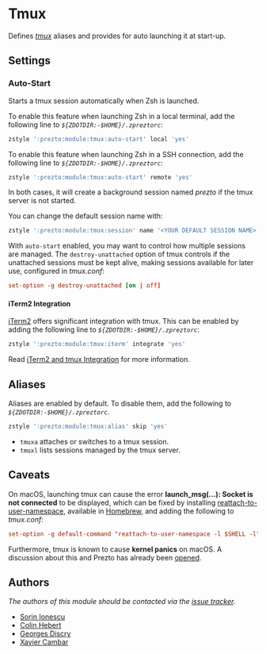 # Tmux

Defines [_tmux_][1] aliases and provides for auto launching it at start-up.

## Settings

### Auto-Start

Starts a tmux session automatically when Zsh is launched.

To enable this feature when launching Zsh in a local terminal, add the following
line to _`${ZDOTDIR:-$HOME}/.zpreztorc`_:

```sh
zstyle ':prezto:module:tmux:auto-start' local 'yes'
```

To enable this feature when launching Zsh in a SSH connection, add the following
line to _`${ZDOTDIR:-$HOME}/.zpreztorc`_:

```sh
zstyle ':prezto:module:tmux:auto-start' remote 'yes'
```

In both cases, it will create a background session named _prezto_ if the tmux
server is not started.

You can change the default session name with:

```sh
zstyle ':prezto:module:tmux:session' name '<YOUR DEFAULT SESSION NAME>'
```

With `auto-start` enabled, you may want to control how multiple sessions are
managed. The `destroy-unattached` option of tmux controls if the unattached
sessions must be kept alive, making sessions available for later use, configured
in _tmux.conf_:

```conf
set-option -g destroy-unattached [on | off]
```

#### iTerm2 Integration

[iTerm2][6] offers significant integration with tmux. This can be enabled by
adding the following line to _`${ZDOTDIR:-$HOME}/.zpreztorc`_:

```sh
zstyle ':prezto:module:tmux:iterm' integrate 'yes'
```

Read [iTerm2 and tmux Integration][7] for more information.

## Aliases

Aliases are enabled by default. To disable them, add the following to
_`${ZDOTDIR:-$HOME}/.zpreztorc`_.

```sh
zstyle ':prezto:module:tmux:alias' skip 'yes'
```

- `tmuxa` attaches or switches to a tmux session.
- `tmuxl` lists sessions managed by the tmux server.

## Caveats

On macOS, launching tmux can cause the error **launch_msg(...): Socket is not
connected** to be displayed, which can be fixed by installing
[reattach-to-user-namespace][3], available in [Homebrew][4], and adding the
following to _tmux.conf_:

```conf
set-option -g default-command "reattach-to-user-namespace -l $SHELL -l"
```

Furthermore, tmux is known to cause **kernel panics** on macOS. A discussion
about this and Prezto has already been [opened][2].

## Authors

_The authors of this module should be contacted via the [issue tracker][5]._

- [Sorin Ionescu](https://github.com/sorin-ionescu)
- [Colin Hebert](https://github.com/ColinHebert)
- [Georges Discry](https://github.com/gdiscry)
- [Xavier Cambar](https://github.com/xcambar)

[1]: https://tmux.github.io/
[2]: https://github.com/sorin-ionescu/prezto/issues/62
[3]: https://github.com/ChrisJohnsen/tmux-MacOSX-pasteboard
[4]: https://github.com/mxcl/homebrew
[5]: https://github.com/sorin-ionescu/prezto/issues
[6]: https://iterm2.com
[7]: https://gitlab.com/gnachman/iterm2/wikis/TmuxIntegration
